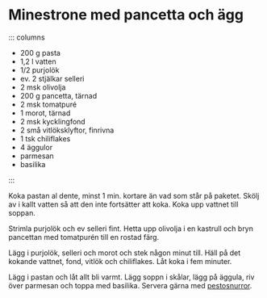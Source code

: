 # Minestrone med pancetta och ägg

::: columns

- 200 g pasta
- 1,2 l vatten
- 1/2 purjolök
- ev. 2 stjälkar selleri
- 2 msk olivolja
- 200 g pancetta, tärnad
- 2 msk tomatpuré
- 1 morot, tärnad
- 2 msk kycklingfond
- 2 små vitlöksklyftor, finrivna
- 1 tsk chiliflakes
- 4 äggulor
- parmesan
- basilika

:::

Koka pastan al dente, minst 1 min. kortare än vad som står på paketet. Skölj av i kallt
vatten så att den inte fortsätter att koka. Koka upp vattnet till soppan.

Strimla purjolök och ev selleri fint. Hetta upp olivolja i en kastrull och bryn pancettan
med tomatpurén till en rostad färg.

Lägg i purjolök, selleri och morot och stek någon minut till. Häll på det kokande vattnet,
fond, vitlök och chiliflakes. Låt koka i fem minuter.

Lägg i pastan och låt allt bli varmt. Lägg soppn i skålar, lägg på äggula, riv över
parmesan och toppa med basilika. Servera gärna med [pestosnurror](../Bakat/pestosnurror).